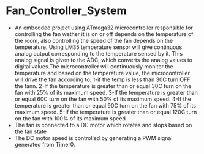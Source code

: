 # Fan_Controller_System
- An embedded project using ATmega32 microcontroller responsible for controlling the fan wether it is on or off depends on the temperature of the room, also controlling the speed of the fan depends on the temperature. Using LM35 temperature sensor will give continuous analog output corresponding to the temperature sensed by it. This analog signal is given to the ADC, which converts the analog values to digital values.The microcontroller will continuously monitor the temperature and based on the temperature value, the microcontroller will drive the fan according to:
1-if the temp is less than 30C turn OFF the fann. 
2-If the temperature is greater than or equal 30C turn on the fan with 25% of its maximum speed. 
3-If the temperature is greater than or equal 60C turn on the fan with 50% of its maximum speed. 
4-If the temperature is greater than or equal 90C turn on the fan with 75% of its maximum speed. 
5-If the temperature is greater than or equal 120C turn on the fan with 100% of its maximum speed.
- The fan is connected to a DC motor which rotates and stops based on the fan state
- The DC motor speed is controlled by generating a PWM signal generated from Timer0.
